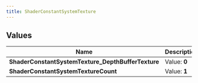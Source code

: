 ```yaml
---
title: ShaderConstantSystemTexture
---
```


## Values

| Name | Description |
| ---- | ----------- |
| **ShaderConstantSystemTexture\_DepthBufferTexture** | Value: **0** |
| **ShaderConstantSystemTextureCount** | Value: **1** |

